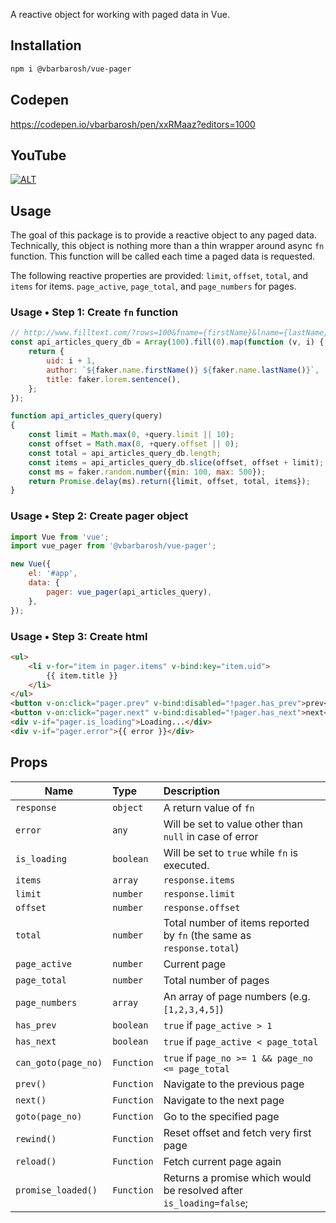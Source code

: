 A reactive object for working with paged data in Vue.

## Installation

```sh
npm i @vbarbarosh/vue-pager
```

## Codepen

https://codepen.io/vbarbarosh/pen/xxRMaaz?editors=1000

## YouTube

[![ALT](https://img.youtube.com/vi/Q55jBnEcc3g/0.jpg)](https://www.youtube.com/watch?v=Q55jBnEcc3g)

## Usage

The goal of this package is to provide a reactive
object to any paged data. Technically, this object
is nothing more than a thin wrapper around async
`fn` function. This function will be called each
time a paged data is requested.

The following reactive properties are provided: `limit`,
`offset`, `total`, and `items` for items. `page_active`,
`page_total`, and `page_numbers` for pages.

### Usage • Step 1: Create `fn` function

```javascript
// http://www.filltext.com/?rows=100&fname={firstName}&lname={lastName}&tel={phone|format}&address={streetAddress}&city={city}&state={usState|abbr}&zip={zip}&pretty=true
const api_articles_query_db = Array(100).fill(0).map(function (v, i) {
    return {
        uid: i + 1,
        author: `${faker.name.firstName()} ${faker.name.lastName()}`,
        title: faker.lorem.sentence(),
    };
});

function api_articles_query(query)
{
    const limit = Math.max(0, +query.limit || 10);
    const offset = Math.max(0, +query.offset || 0);
    const total = api_articles_query_db.length;
    const items = api_articles_query_db.slice(offset, offset + limit);
    const ms = faker.random.number({min: 100, max: 500});
    return Promise.delay(ms).return({limit, offset, total, items});
}
```

### Usage • Step 2: Create pager object

```javascript
import Vue from 'vue';
import vue_pager from '@vbarbarosh/vue-pager';

new Vue({
    el: '#app',
    data: {
        pager: vue_pager(api_articles_query),
    },
});
```

### Usage • Step 3: Create html

```html
<ul>
    <li v-for="item in pager.items" v-bind:key="item.uid">
        {{ item.title }}
    </li>
</ul>
<button v-on:click="pager.prev" v-bind:disabled="!pager.has_prev">prev</button>
<button v-on:click="pager.next" v-bind:disabled="!pager.has_next">next</button>
<div v-if="pager.is_loading">Loading...</div>
<div v-if="pager.error">{{ error }}</div>
```

## Props

| Name | Type | Description
| --- | :--- | :---
| `response`          | `object` | A return value of `fn`
| `error`             | `any` | Will be set to value other than `null` in case of error
| `is_loading`        | `boolean` | Will be set to `true` while `fn` is executed.
| `items`             | `array` | `response.items`
| `limit`             | `number` | `response.limit`
| `offset`            | `number` | `response.offset`
| `total`             | `number` | Total number of items reported by `fn` (the same as `response.total`)
| `page_active`       | `number` | Current page
| `page_total`        | `number` | Total number of pages
| `page_numbers`      | `array` | An array of page numbers (e.g. `[1,2,3,4,5]`)
| `has_prev`          | `boolean` | `true` if `page_active > 1`
| `has_next`          | `boolean` | `true` if `page_active < page_total`
| `can_goto(page_no)` | `Function` | `true` if `page_no >= 1 && page_no <= page_total`
| `prev()`            | `Function` | Navigate to the previous page
| `next()`            | `Function` | Navigate to the next page
| `goto(page_no)`     | `Function` | Go to the specified page
| `rewind()`          | `Function` | Reset offset and fetch very first page
| `reload()`          | `Function` | Fetch current page again
| `promise_loaded()`  | `Function` | Returns a promise which would be resolved after `is_loading=false`;

